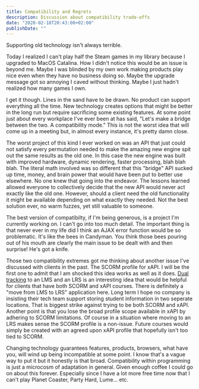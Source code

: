 ```yaml
---
title: Compatibility and Regrets
description: Discussion about compatibility trade-offs
date: "2020-02-18T20:43:00+02:00"
publishDate: ""
---
```


Supporting old technology isn't always terrible.

<!--more-->

Today I realized I can't play half the Steam games in my library because I upgraded to MacOS Catalina. How I didn't notice this would be an issue is beyond me. Maybe I was blinded by my own work making products play nice even when they have no business doing so. Maybe the upgrade message got so annoying I caved without thinking. Maybe I just hadn't realized how many games I own. 

I get it though. Lines in the sand have to be drawn. No product can support everything all the time. New technology creates options that might be better in the long run but require sacrificing some existing features. At some point just about every workplace I've ever been at has said, "Let's make a bridge between the two. A compatibility mode." This is not the worst idea that will come up in a meeting but, in almost every instance, it's pretty damn close.

The worst project of this kind I ever worked on was an API that just could not satisfy every permutation needed to make the amazing new engine spit out the same results as the old one. In this case the new engine was built with improved hardware, dynamic rendering, faster processing, blah blah blah. The literal math involved was so different that this "bridge" API sucked up time, money, and brain power that would have been put to better use elsewhere. No one knew that going into the endeavor. The lessons learned allowed everyone to collectively decide that the new API would never act exactly like the old one. However, should a client need the old functionality it might be available depending on what exactly they needed. Not the best solution ever, no warm fuzzes, yet still valuable to someone.

The best version of compatibilty, if I'm being generous, is a project I'm currently working on. I can't go into too much detail. The important thing is that never ever in my life did I think an AJAX error function would be so problematic. It's like the bees in Candyman. You think those bees pouring out of his mouth are clearly the main issue to be dealt with and then surprise! He's got a knife.

Those two compatibility extremes got me thinking about another issue I've discussed with clients in the past. The SCORM profile for xAPI. I will be the first one to admit that I am shocked this idea works as well as it does. [Dual tracking](http://adlnet.github.io/xAPI-SCORM-Profile/dev/dual-track.html) to an LMS and an LRS is an interesting idea that would be helpful for clients that have both SCORM and xAPI courses. There is definitely a "move from LMS to LRS" application here. Long term I hope no company is insisting their tech team support storing student information in two seperate locations. That is biggest strike against trying to be both SCORM and xAPI. Another point is that you lose the broad profile scope available in xAPI by adhering to SCORM limitations. Of course in a situation where moving to an LRS makes sense the SCORM profile is a non-issue. Future courses would simply be created with an agreed upon xAPI profile that hopefully isn't too tied to SCORM. 

Changing technology guarantees features, products, browsers, what have you, will wind up being incompatible at some point. I know that's a vague way to put it but it honestly is that broad. Compatibility within programming is just a microcosm of adaptation in general. Given enough coffee I could go on about this forever. Especially since I have a lot more free time now that I can't play Planet Coaster, Party Hard, Lume... etc. 